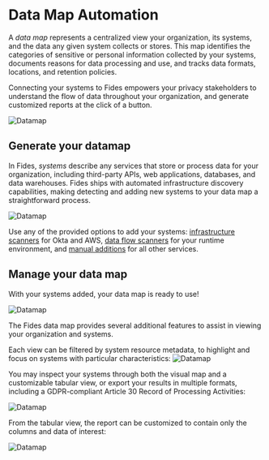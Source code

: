 # Data Map Automation

A _data map_ represents a centralized view your organization, its systems, and the data any given system collects or stores. This map identifies the categories of sensitive or personal information collected by your systems, documents reasons for data processing and use, and tracks data formats, locations, and retention policies. 

Connecting your systems to Fides empowers your privacy stakeholders to understand the flow of data throughout your organization, and generate customized reports at the click of a button.

![Datamap](../../public/assets/img/enterprise/datamap_overview.png)

## Generate your datamap

In Fides, _systems_ describe any services that store or process data for your organization, including third-party APIs, web applications, databases, and data warehouses. Fides ships with automated infrastructure discovery capabilities, making detecting and adding new systems to your data map a straightforward process.

![Datamap](../../public/assets/img/enterprise/datamap_generate.png)

Use any of the provided options to add your systems: [infrastructure scanners](../fides/data_mapping/scanners) for Okta and AWS, [data flow scanners](./dataflow_scanner) for your runtime environment, and [manual additions](../fides/data_mapping/scanners#manual-system-generation) for all other services.

## Manage your data map

With your systems added, your data map is ready to use! 

![Datamap](../../public/assets/img/enterprise/datamap_overview.png)

The Fides data map provides several additional features to assist in viewing your organization and systems. 

Each view can be filtered by system resource metadata, to highlight and focus on systems with particular characteristics:
![Datamap](../../public/assets/img/enterprise/datamap_filter.png)

You may inspect your systems through both the visual map and a customizable tabular view, or export your results in multiple formats, including a GDPR-compliant Article 30 Record of Processing Activities: 

![Datamap](../../public/assets/img/enterprise/datamap_report.png)

From the tabular view, the report can be customized to contain only the columns and data of interest:

![Datamap](../../public/assets/img/enterprise/datamap_settings.png)

